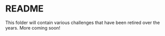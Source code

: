 README
===========================

This folder will contain various challenges that have been retired over the years. More coming soon!